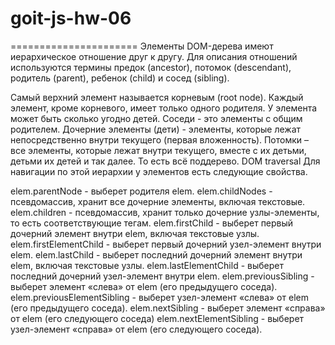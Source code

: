 # goit-js-hw-06
======================
Элементы DOM-дерева имеют иерархическое отношение друг к другу. Для описания отношений используются термины предок (ancestor), потомок (descendant), родитель (parent), ребенок (child) и сосед (sibling).

Самый верхний элемент называется корневым (root node).
Каждый элемент, кроме корневого, имеет только одного родителя.
У элемента может быть сколько угодно детей.
Соседи - это элементы с общим родителем.
Дочерние элементы (дети) - элементы, которые лежат непосредственно внутри текущего (первая вложенность).
Потомки – все элементы, которые лежат внутри текущего, вместе с их детьми, детьми их детей и так далее. То есть всё поддерево.
DOM traversal
Для навигации по этой иерархии у элементов есть следующие свойства.



elem.parentNode - выберет родителя elem.
elem.childNodes - псевдомассив, хранит все дочерние элементы, включая текстовые.
elem.children - псевдомассив, хранит только дочерние узлы-элементы, то есть соответствующие тегам.
elem.firstChild - выберет первый дочерний элемент внутри elem, включая текстовые узлы.
elem.firstElementChild - выберет первый дочерний узел-элемент внутри elem.
elem.lastChild - выберет последний дочерний элемент внутри elem, включая текстовые узлы.
elem.lastElementChild - выберет последний дочерний узел-элемент внутри elem.
elem.previousSibling - выберет элемент «слева» от elem (его предыдущего соседа).
elem.previousElementSibling - выберет узел-элемент «слева» от elem (его предыдущего соседа).
elem.nextSibling - выберет элемент «справа» от elem (его следующего соседа)
elem.nextElementSibling - выберет узел-элемент «справа» от elem (его следующего соседа).